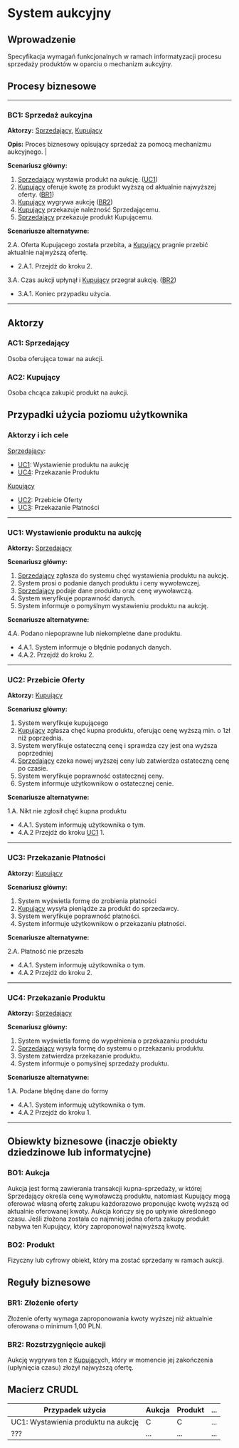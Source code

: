 # System aukcyjny

## Wprowadzenie

Specyfikacja wymagań funkcjonalnych w ramach informatyzacji procesu sprzedaży produktów w oparciu o mechanizm aukcyjny. 

## Procesy biznesowe

---
<a id="bc1"></a>
### BC1: Sprzedaż aukcyjna 

**Aktorzy:** [Sprzedający](#ac1), [Kupujący](#ac2)

**Opis:** Proces biznesowy opisujący sprzedaż za pomocą mechanizmu aukcyjnego. |

**Scenariusz główny:**
1. [Sprzedający](#ac1) wystawia produkt na aukcję. ([UC1](#uc1))
2. [Kupujący](#ac2) oferuje kwotę za produkt wyższą od aktualnie najwyższej oferty. ([BR1](#br1))
3. [Kupujący](#ac2) wygrywa aukcję ([BR2](#br2))
4. [Kupujący](#ac2) przekazuje należność Sprzedającemu.
5. [Sprzedający](#ac1) przekazuje produkt Kupującemu.

**Scenariusze alternatywne:** 

2.A. Oferta Kupującego została przebita, a [Kupujący](#ac2) pragnie przebić aktualnie najwyższą ofertę.
* 2.A.1. Przejdź do kroku 2.

3.A. Czas aukcji upłynął i [Kupujący](#ac2) przegrał aukcję. ([BR2](#br2))
* 3.A.1. Koniec przypadku użycia.

---

## Aktorzy

<a id="ac1"></a>
### AC1: Sprzedający

Osoba oferująca towar na aukcji.

<a id="ac2"></a>
### AC2: Kupujący

Osoba chcąca zakupić produkt na aukcji.


## Przypadki użycia poziomu użytkownika

### Aktorzy i ich cele

[Sprzedający](#ac1):
* [UC1](#uc1): Wystawienie produktu na aukcję
* [UC4](#uc4): Przekazanie Produktu

[Kupujący](#ac2)
* [UC2](#uc2): Przebicie Oferty
* [UC3](#uc3): Przekazanie Płatności


---
<a id="uc1"></a>
### UC1: Wystawienie produktu na aukcję

**Aktorzy:** [Sprzedający](#ac1)

**Scenariusz główny:**
1. [Sprzedający](#ac1) zgłasza do systemu chęć wystawienia produktu na aukcję.
2. System prosi o podanie danych produktu i ceny wywoławczej.
3. [Sprzedający](#ac1) podaje dane produktu oraz cenę wywoławczą.
4. System weryfikuje poprawność danych.
5. System informuje o pomyślnym wystawieniu produktu na aukcję.

**Scenariusze alternatywne:** 

4.A. Podano niepoprawne lub niekompletne dane produktu.
* 4.A.1. System informuje o błędnie podanych danych.
* 4.A.2. Przejdź do kroku 2.

---






<a id="uc2"></a>
### UC2: Przebicie Oferty

**Aktorzy:** [Kupujący](#ac2)

**Scenariusz główny:**
1. System weryfikuje kupującego
2. [Kupujący](#ac2) zgłasza chęć kupna produktu, oferując cenę wyższą min. o 1zł niż poprzednia.
2. System weryfikuje ostateczną cenę i sprawdza czy jest ona wyższa poprzedniej
3. [Sprzedający](#ac1) czeka nowej wyższej ceny lub zatwierdza ostateczną cenę po czasie.
5. System weryfikuje poprawność ostatecznej ceny.
6. System informuje użytkownikow o ostatecznej cenie.


**Scenariusze alternatywne:** 

1.A. Nikt nie zgłosił chęć kupna produktu
* 4.A.1. System informuję użytkownika o tym. 
* 4.A.2  Przejdż do kroku [UC1](#uc1) 1.

---


<a id="uc3"></a>
### UC3: Przekazanie Płatności

**Aktorzy:** [Kupujący](#ac2)

**Scenariusz główny:**
1. System wyświetla formę do zrobienia płatności
2. [Kupujący](#ac2) wysyła pieniądże za produkt do sprzedawcy.
3. System weryfikuje poprawność płatności.
4. System informuje użytkownikow o przekazaniu płatności.


**Scenariusze alternatywne:** 

2.A. Płatność nie przeszła
* 4.A.1. System informuję użytkownika o tym. 
* 4.A.2  Przejdż do kroku 2.

---

<a id="uc4"></a>
### UC4: Przekazanie Produktu

**Aktorzy:** [Sprzedający](#ac1)

**Scenariusz główny:**
1. System wyświetla formę do wypełnienia o przekazaniu produktu
1. [Sprzedający](#ac1) wysyła formę do systemu o przekazaniu produktu.
2. System zatwierdza przekazanie produktu.
3. System informuje o pomyślnej sprzedaży produktu.


**Scenariusze alternatywne:** 

1.A. Podane błędnę dane do formy
* 4.A.1. System informuję użytkownika o tym. 
* 4.A.2  Przejdż do kroku 1.


---

## Obiewkty biznesowe (inaczje obiekty dziedzinowe lub informatycjne)

### BO1: Aukcja

Aukcja jest formą zawierania transakcji kupna-sprzedaży, w której Sprzedający określa cenę wywoławczą produktu, natomiast Kupujący mogą oferować własną ofertę zakupu każdorazowo proponując kwotę wyższą od aktualnie oferowanej kwoty. Aukcja kończy się po upływie określonego czasu. Jeśli złożona została co najmniej jedna oferta zakupy produkt nabywa ten Kupujący, który zaproponował najwyższą kwotę. 

### BO2: Produkt

Fizyczny lub cyfrowy obiekt, który ma zostać sprzedany w ramach aukcji.

## Reguły biznesowe

<a id="br1"></a>
### BR1: Złożenie oferty

Złożenie oferty wymaga zaproponowania kwoty wyższej niż aktualnie oferowana o minimum 1,00 PLN.


<a id="br2"></a>
### BR2: Rozstrzygnięcie aukcji

Aukcję wygrywa ten z [Kupujący](#ac2)ch, który w momencie jej zakończenia (upłynięcia czasu) złożył najwyższą ofertę.

## Macierz CRUDL


| Przypadek użycia                                  | Aukcja | Produkt | ... |
| ------------------------------------------------- | ------ | ------- | --- |
| UC1: Wystawienia produktu na aukcję               |    C   |    C    | ... |
| ???                                               |  ...   |  ...    | ... |


